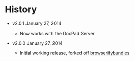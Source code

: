 # History

- v2.0.1 January 27, 2014
	- Now works with the DocPad Server

- v2.0.0 January 27, 2014
	- Initial working release, forked off [browserifybundles](http://docpad.org/p/browserifybundles)
